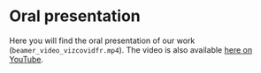 # Oral presentation

Here you will find the oral presentation of our work (`beamer_video_vizcovidfr.mp4`). The video is also available [here on YouTube](https://www.youtube.com/watch?v=8RLse3MGTMU).
